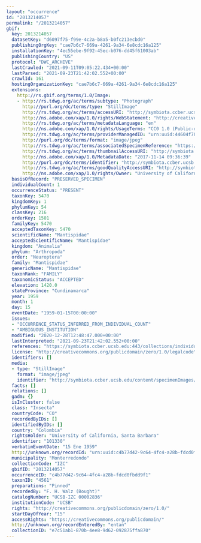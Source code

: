 ```yaml
---
layout: "occurrence"
id: "2013214057"
permalink: "/2013214057"
gbif:
  key: 2013214057
  datasetKey: "d6097f75-f99e-4c2a-b8a5-b0fc213ecbd0"
  publishingOrgKey: "cae7b6c7-669a-4261-9a34-6e8cdc16a125"
  installationKey: "4ec55ebe-9f92-45ec-b076-dd45f61003ab"
  publishingCountry: "US"
  protocol: "DWC_ARCHIVE"
  lastCrawled: "2021-09-11T09:05:22.434+00:00"
  lastParsed: "2021-09-23T21:42:02.552+00:00"
  crawlId: 161
  hostingOrganizationKey: "cae7b6c7-669a-4261-9a34-6e8cdc16a125"
  extensions:
    http://rs.gbif.org/terms/1.0/Image:
    - http://rs.tdwg.org/ac/terms/subtype: "Photograph"
      http://purl.org/dc/terms/type: "StillImage"
      http://rs.tdwg.org/ac/terms/accessURI: "http://symbiota.ccber.ucsb.edu/content/specimenImages/UCSB_IZC/UCSB-IZC00002/UCSB-IZC_00002836.jpg"
      http://ns.adobe.com/xap/1.0/rights/WebStatement: "http://creativecommons.org/publicdomain/zero/1.0/"
      http://rs.tdwg.org/ac/terms/metadataLanguage: "en"
      http://ns.adobe.com/xap/1.0/rights/UsageTerms: "CC0 1.0 (Public-domain)"
      http://rs.tdwg.org/ac/terms/providerManagedID: "urn:uuid:44604f78-e256-4668-9622-bad6bae5dd66"
      http://purl.org/dc/terms/format: "image/jpeg"
      http://rs.tdwg.org/ac/terms/associatedSpecimenReference: "https://symbiota.ccber.ucsb.edu:443/collections/individual/index.php?occid=101330"
      http://rs.tdwg.org/ac/terms/thumbnailAccessURI: "http://symbiota.ccber.ucsb.edu/content/specimenImages/UCSB_IZC/UCSB-IZC00002/UCSB-IZC_00002836_tn.jpg"
      http://ns.adobe.com/xap/1.0/MetadataDate: "2017-11-14 09:36:39"
      http://purl.org/dc/terms/identifier: "http://symbiota.ccber.ucsb.edu/content/specimenImages/UCSB_IZC/UCSB-IZC00002/UCSB-IZC_00002836.jpg"
      http://rs.tdwg.org/ac/terms/goodQualityAccessURI: "http://symbiota.ccber.ucsb.edu/content/specimenImages/UCSB_IZC/UCSB-IZC00002/UCSB-IZC_00002836.jpg"
      http://ns.adobe.com/xap/1.0/rights/Owner: "University of California, Santa Barbara"
  basisOfRecord: "PRESERVED_SPECIMEN"
  individualCount: 1
  occurrenceStatus: "PRESENT"
  taxonKey: 5470
  kingdomKey: 1
  phylumKey: 54
  classKey: 216
  orderKey: 1501
  familyKey: 5470
  acceptedTaxonKey: 5470
  scientificName: "Mantispidae"
  acceptedScientificName: "Mantispidae"
  kingdom: "Animalia"
  phylum: "Arthropoda"
  order: "Neuroptera"
  family: "Mantispidae"
  genericName: "Mantispidae"
  taxonRank: "FAMILY"
  taxonomicStatus: "ACCEPTED"
  elevation: 1420.0
  stateProvince: "Cundinamarca"
  year: 1959
  month: 1
  day: 15
  eventDate: "1959-01-15T00:00:00"
  issues:
  - "OCCURRENCE_STATUS_INFERRED_FROM_INDIVIDUAL_COUNT"
  - "AMBIGUOUS_INSTITUTION"
  modified: "2020-12-28T12:48:47.000+00:00"
  lastInterpreted: "2021-09-23T21:42:02.552+00:00"
  references: "https://symbiota.ccber.ucsb.edu:443/collections/individual/index.php?occid=101330"
  license: "http://creativecommons.org/publicdomain/zero/1.0/legalcode"
  identifiers: []
  media:
  - type: "StillImage"
    format: "image/jpeg"
    identifier: "http://symbiota.ccber.ucsb.edu/content/specimenImages/UCSB_IZC/UCSB-IZC00002/UCSB-IZC_00002836.jpg"
  facts: []
  relations: []
  gadm: {}
  isInCluster: false
  class: "Insecta"
  countryCode: "CO"
  recordedByIDs: []
  identifiedByIDs: []
  country: "Colombia"
  rightsHolder: "University of California, Santa Barbara"
  identifier: "101330"
  verbatimEventDate: "15 Ene 1959"
  http://unknown.org/recordId: "urn:uuid:c4b77d42-9c64-4fc4-a28b-fdcd0fbdd9f1"
  municipality: "Monterredondo"
  collectionCode: "IZC"
  gbifID: "2013214057"
  occurrenceID: "c4b77d42-9c64-4fc4-a28b-fdcd0fbdd9f1"
  taxonID: "4561"
  preparations: "Pinned"
  recordedBy: "F. H. Walz (Bought)"
  catalogNumber: "UCSB-IZC 00002836"
  institutionCode: "UCSB"
  rights: "http://creativecommons.org/publicdomain/zero/1.0/"
  startDayOfYear: "15"
  accessRights: "https://creativecommons.org/publicdomain/"
  http://unknown.org/recordEnteredBy: "entan"
  collectionID: "e7c51ab1-870b-4ee8-9d62-092875ffa870"
---
```

